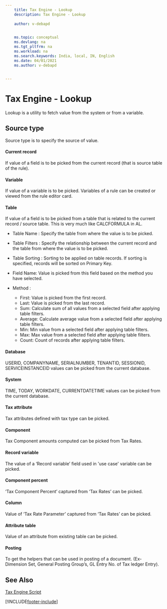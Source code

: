 ```yaml
---
    title: Tax Engine - Lookup
    description: Tax Engine - Lookup
    
    author: v-debapd

    
    ms.topic: conceptual
    ms.devlang: na
    ms.tgt_pltfrm: na
    ms.workload: na
    ms.search.keywords: India, local, IN, English
    ms.date: 04/01/2021
    ms.author: v-debapd
    

---
```

# Tax Engine - Lookup


Lookup is a utility to fetch value from the system or from a variable.

## Source type

Source type is to specify the source of value.


#### Current record
If value of a field is to be picked from the current record (that is source table of the rule).

#### Variable

If value of a variable is to be picked. Variables of a rule can be created or viewed from the rule editor card.

#### Table

If value of a field is to be picked from a table that is related to the current record / source table. This is very much like CALCFORMULA in AL.

- Table Name : Specify the table from where the value is to be picked.

- Table Filters : Specify the relationship between the current record and the table from where the value is to be picked.

- Table Sorting : Sorting to be applied on table records. If sorting is specified, records will be sorted on Primary Key.

- Field Name: Value is picked from this field based on the method you have selected.

- Method : 

  - First: Value is picked from the first record.
  - Last: Value is picked from the last record.
  - Sum: Calculate sum of all values from a selected field after applying table filters.
  - Average: Calculate average value from a selected field after applying table filters.
  - Min: Min value from a selected field after applying table filters.
  - Max: Max value from a selected field after applying table filters.
  - Count: Count of records after applying table filters.

#### Database

USERID, COMPANYNAME, SERIALNUMBER, TENANTID, SESSIONID, SERVICEINSTANCEID values can be picked from the current database.


#### System

TIME, TODAY, WORKDATE, CURRENTDATETIME values can be picked from the current database.

#### Tax attribute

Tax attributes defined with tax type can be picked.


#### Component

Tax Component amounts computed can be picked from Tax Rates.


#### Record variable

The value of a ‘Record variable’ field used in 'use case' variable can be picked.


#### Component percent

‘Tax Component Percent’ captured from ‘Tax Rates’ can be picked.


#### Column

Value of ‘Tax Rate Parameter’ captured from ‘Tax Rates’ can be picked.


#### Attribute table

Value of an attribute from existing table can be picked.


#### Posting

To get the helpers that can be used in posting of a document. (Ex- Dimension Set, General Posting Group’s, GL Entry No. of Tax ledger Entry).



## See Also 
[Tax Engine Script](TaxEngine-005-Script-Activities.md)















[!INCLUDE[footer-include](../../includes/footer-banner.md)]